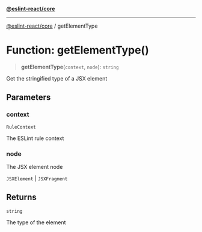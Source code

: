 [**@eslint-react/core**](../README.md)

***

[@eslint-react/core](../README.md) / getElementType

# Function: getElementType()

> **getElementType**(`context`, `node`): `string`

Get the stringified type of a JSX element

## Parameters

### context

`RuleContext`

The ESLint rule context

### node

The JSX element node

`JSXElement` | `JSXFragment`

## Returns

`string`

The type of the element
